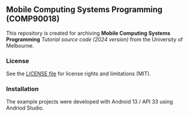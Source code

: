 ## Mobile Computing Systems Programming (COMP90018)
This repository is created for archiving **Mobile Computing Systems Programming** *Tutorial source code (2024 version)* from the University of Melbourne.

### License
See the [LICENSE file](./LICENSE) for license rights and limitations (MIT).

### Installation
The example projects were developed with Android 13 / API 33 using Andriod Studio.
